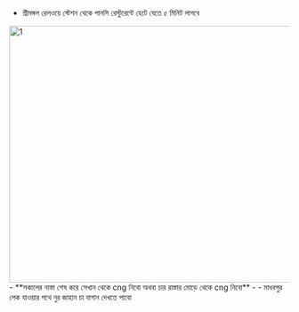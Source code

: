 - শ্রীমঙ্গল রেলওয়ে স্টেশন থেকে পানসি রেস্টুরেন্টে হেটে যেতে ৫ মিনিট লাগবে
<img width="964" height="462" alt="1" src="https://github.com/user-attachments/assets/fb9f2a07-af60-4d78-b27e-d0f3bc517db5" />
- **সকালের নাস্তা শেষ করে সেখান থেকে cng নিবো অথবা চার রাস্তার মোড়ে থেকে cng নিবো**
- 
- মাধবপুর লেক যাওয়ার পথে নুর জাহান চা বাগান দেখতে পাবো
